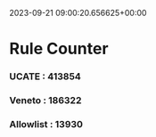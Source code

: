2023-09-21 09:00:20.656625+00:00
# Rule Counter 
 ### UCATE : 413854

 ### Veneto : 186322

 ### Allowlist : 13930